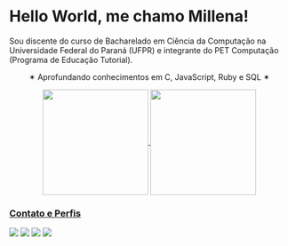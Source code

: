# Hello World, me chamo Millena!

Sou discente do curso de Bacharelado em Ciência da Computação na Universidade Federal do Paraná (UFPR) e integrante do PET Computação (Programa de Educação Tutorial).
<p align="center"> ✶  Aprofundando conhecimentos em C, JavaScript, Ruby e SQL ✶ </p>

<p align="center">
  <a href="https://git.io/streak-stats">
      <img height=190 align="center" src="http://github-readme-streak-stats.herokuapp.com?user=millenaSui&theme=shadow-brown&locale=pt_BR&date_format=M%20j%5B%2C%20Y%5D&card_width=450" 
  </a>
  <img height=190 align="center" src="https://github-readme-stats.vercel.app/api/top-langs/?username=millenaSui&layout=compact&theme=transparent&title_color=7D6642&text_color=747474&border_color=31312D">
</p>
    
### Contato e Perfis
<div>
  <a href="https://www.linkedin.com/in/millena-costa-/" target="_blank"><img loading="lazy" src="https://img.shields.io/badge/-LinkedIn-7D6642?logo=linkedin&logoColor=white&style=for-the-badge" target="_blank"></a>
  <a href="https://www.hackerrank.com/profile/millena_sui" target="_blank"><img loading="lazy" src="https://img.shields.io/badge/-HackerRank-747474?logo=hackerrank&logoColor=white&style=for-the-badge" target="_blank"></a>
  <a href = "mailto:millena.sui@outlook.com"><img loading="lazy" src="https://img.shields.io/badge/Outlook-7D6642?style=for-the-badge&logo=microsoftoutlook&logoColor=white" target="_blank"></a>
  <a href="https://inf.ufpr.br/msc22/index.html" target="_blank"><img loading="lazy" src="https://img.shields.io/badge/-Personal Website-747474?logo=coderwall&logoColor=white&style=for-the-badge" target="_blank"></a>
</div>

